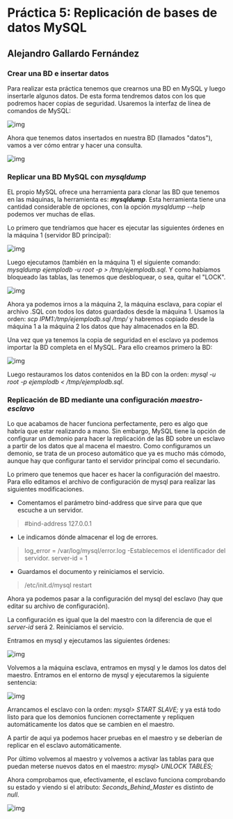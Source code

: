 # Práctica 5: Replicación de bases de datos MySQL

## Alejandro Gallardo Fernández

### Crear una BD e insertar datos
Para realizar esta práctica tenemos que crearnos una BD en MySQL y luego 
insertarle algunos datos. De esta forma tendremos datos con los que 
podremos hacer copias de seguridad. Usaremos la interfaz de línea de 
comandos de MySQL:

![img](https://github.com/Taunerify/SWAP-2018/blob/master/Practicas/p5/img/img1.png)

Ahora que tenemos datos insertados en nuestra BD (llamados "datos"), vamos 
a ver cómo entrar y hacer una consulta.

![img](https://github.com/Taunerify/SWAP-2018/blob/master/Practicas/p5/img/img2.png)


### Replicar una BD MySQL con *mysqldump*
EL propio MySQL ofrece una herramienta para clonar las BD que tenemos en 
las máquinas, la herramienta es: ***mysqldump***. Esta herramienta tiene 
una cantidad considerable de opciones, con la opción *mysqldump --help* 
podemos ver muchas de ellas.

Lo primero que tendríamos que hacer es ejecutar las siguientes órdenes en 
la máquina 1 (servidor BD principal):

![img](https://github.com/Taunerify/SWAP-2018/blob/master/Practicas/p5/img/img3.png)

Luego ejecutamos (también en la máquina 1) el siguiente comando: *mysqldump 
ejemplodb -u root -p > /tmp/ejemplodb.sql*.
Y como habíamos bloqueado las tablas, las tenemos que desbloquear, o sea, 
quitar el "LOCK".

![img](https://github.com/Taunerify/SWAP-2018/blob/master/Practicas/p5/img/img4.png)

Ahora ya podemos irnos a la máquina 2, la máquina esclava, para copiar el 
archivo .SQL con todos los datos guardados desde la máquina 1. Usamos la 
orden: *scp IPM1:/tmp/ejemplodb.sql /tmp/* y habremos copiado desde la 
máquina 1 a la máquina 2 los datos que hay almacenados en la BD.

Una vez que ya tenemos la copia de seguridad en el esclavo ya podemos 
importar la BD completa en el MySQL. Para ello creamos primero la BD:

![img](https://github.com/Taunerify/SWAP-2018/blob/master/Practicas/p5/img/img5.png)

Luego restauramos los datos contenidos en la BD con la orden: *mysql -u 
root -p ejemplodb < /tmp/ejemplodb.sql*.


### Replicación de BD mediante una configuración *maestro-esclavo*
Lo que acabamos de hacer funciona perfectamente, pero es algo que habría 
que estar realizando a mano. Sin embargo, MySQL tiene la opción de 
configurar un demonio para hacer la replicación de las BD sobre un esclavo 
a partir de los datos que al macena el maestro.
Como configuramos un demonio, se trata de un proceso automático que ya es 
mucho más cómodo, aunque hay que configurar tanto el servidor principal 
como el secundario.

Lo primero que tenemos que hacer es hacer la configuración del maestro. 
Para ello editamos el archivo de configuración de mysql para realizar las 
siguientes modificaciones.

- Comentamos el parámetro bind-address que sirve para que que escuche a un 
servidor.
> #bind-address 127.0.0.1
- Le indicamos dónde almacenar el log de errores.
> log_error = /var/log/mysql/error.log
-Establecemos el identificador del servidor.
> server-id = 1
- Guardamos el documento y reiniciamos el servicio.
> /etc/init.d/mysql restart


Ahora ya podemos pasar a la configuración del mysql del esclavo (hay que 
editar su archivo de configuración).

La configuración es igual que la del maestro con la diferencia de que el 
*server-id* será 2. Reiniciamos el servicio.

Entramos en mysql y ejecutamos las siguientes órdenes:

![img](https://github.com/Taunerify/SWAP-2018/blob/master/Practicas/p5/img/img6.png)

Volvemos a la máquina esclava, entramos en mysql y le damos los datos del 
maestro. Entramos en el entorno de mysql y ejecutaremos la siguiente 
sentencia:

![img](https://github.com/Taunerify/SWAP-2018/blob/master/Practicas/p5/img/img7.png)

Arrancamos el esclavo con la orden: *mysql> START SLAVE;* y ya 
está todo listo para que los demonios 
funcionen correctamente y repliquen automáticamente los datos que se 
cambien en el maestro.

A partir de aqui ya podemos hacer pruebas en el maestro y se deberían de 
replicar en el esclavo automáticamente.

Por último volvemos al maestro y volvemos a activar las tablas para que 
puedan meterse nuevos datos en el maestro: *mysql> UNLOCK TABLES;*

Ahora comprobamos que, efectivamente, el esclavo funciona comprobando su estado y viendo si el atributo: 
*Seconds_Behind_Master* es distinto de *null*.

![img](https://github.com/Taunerify/SWAP-2018/blob/master/Practicas/p5/img/img8.png)
